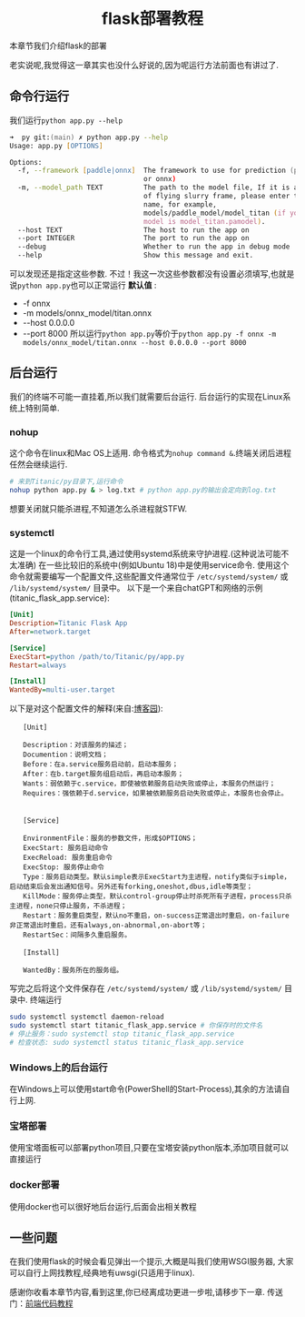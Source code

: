 <h1 align="center">flask部署教程</h1>

本章节我们介绍flask的部署

老实说呢,我觉得这一章其实也没什么好说的,因为呢运行方法前面也有讲过了.

## 命令行运行
我们运行`python app.py --help`
```zsh
➜  py git:(main) ✗ python app.py --help
Usage: app.py [OPTIONS]

Options:
  -f, --framework [paddle|onnx]  The framework to use for prediction (paddle
                                 or onnx) 
  -m, --model_path TEXT          The path to the model file, If it is a model
                                 of flying slurry frame, please enter the file
                                 name, for example,
                                 models/paddle_model/model_titan (if your
                                 model is model_titan.pamodel).
  --host TEXT                    The host to run the app on
  --port INTEGER                 The port to run the app on
  --debug                        Whether to run the app in debug mode
  --help                         Show this message and exit.
```

可以发现还是指定这些参数.
不过！我这一次这些参数都没有设置必须填写,也就是说`python app.py`也可以正常运行
**默认值** :
- -f onnx
- -m models/onnx_model/titan.onnx
- --host 0.0.0.0
- --port 8000
所以运行`python app.py`等价于`python app.py -f onnx -m models/onnx_model/titan.onnx --host 0.0.0.0 --port 8000`

## 后台运行
我们的终端不可能一直挂着,所以我们就需要后台运行.
后台运行的实现在Linux系统上特别简单.

### nohup
这个命令在linux和Mac OS上适用.
命令格式为`nohup command &`.终端关闭后进程任然会继续运行.
```bash
# 来到Titanic/py目录下,运行命令
nohup python app.py & > log.txt # python app.py的输出会定向到log.txt
```
想要关闭就只能杀进程,不知道怎么杀进程就STFW.

### systemctl
这是一个linux的命令行工具,通过使用systemd系统来守护进程.(这种说法可能不太准确)
在一些比较旧的系统中(例如Ubuntu 18)中是使用service命令.
使用这个命令就需要编写一个配置文件,这些配置文件通常位于 `/etc/systemd/system/` 或 `/lib/systemd/system/` 目录中。
以下是一个来自chatGPT和网络的示例(titanic_flask_app.service):
```ini
[Unit]
Description=Titanic Flask App
After=network.target

[Service]
ExecStart=python /path/to/Titanic/py/app.py
Restart=always

[Install]
WantedBy=multi-user.target
```
以下是对这个配置文件的解释(来自:[博客园](https://www.cnblogs.com/zrl66/p/17988380)):
```
　　[Unit]

　　Description：对该服务的描述；
　　Documention：说明文档；
　　Before：在a.service服务启动前，启动本服务；
　　After：在b.target服务组启动后，再启动本服务；
　　Wants：弱依赖于c.service，即使被依赖服务启动失败或停止，本服务仍然运行；
　　Requires：强依赖于d.service，如果被依赖服务启动失败或停止，本服务也会停止。
　　

　　[Service]

　　EnvironmentFile：服务的参数文件，形成$OPTIONS；
　　ExecStart: 服务启动命令
　　ExecReload: 服务重启命令
　　ExecStop: 服务停止命令
　　Type：服务启动类型。默认simple表示ExecStart为主进程，notify类似于simple，启动结束后会发出通知信号。另外还有forking,oneshot,dbus,idle等类型；
　　KillMode：服务停止类型，默认control-group停止时杀死所有子进程，process只杀主进程，none只停止服务，不杀进程；
　　Restart：服务重启类型，默认no不重启，on-success正常退出时重启，on-failure非正常退出时重启，还有always,on-abnormal,on-abort等；
　　RestartSec：间隔多久重启服务。

　　[Install]

　　WantedBy：服务所在的服务组。
```

写完之后将这个文件保存在 `/etc/systemd/system/` 或 `/lib/systemd/system/` 目录中.
终端运行
```bash
sudo systemctl systemctl daemon-reload
sudo systemctl start titanic_flask_app.service # 你保存时的文件名
# 停止服务：sudo systemctl stop titanic_flask_app.service
# 检查状态: sudo systemctl status titanic_flask_app.service
```

### Windows上的后台运行
在Windows上可以使用start命令(PowerShell的Start-Process),其余的方法请自行上网.

### 宝塔部署
使用宝塔面板可以部署python项目,只要在宝塔安装python版本,添加项目就可以直接运行

### docker部署
使用docker也可以很好地后台运行,后面会出相关教程

## 一些问题
在我们使用flask的时候会看见弹出一个提示,大概是叫我们使用WSGI服务器,
大家可以自行上网找教程,经典地有uwsgi(只适用于linux).

感谢你收看本章节内容,看到这里,你已经离成功更进一步啦,请移步下一章.
传送门：[前端代码教程](./vue.md)